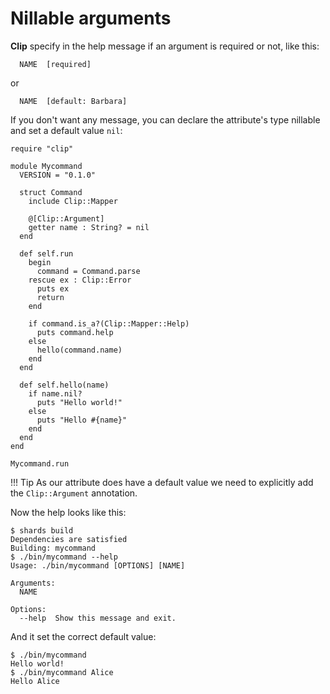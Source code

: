 # Nillable arguments

**Clip** specify in the help message if an argument is required or not, like this:

```console
  NAME  [required]
```

or

```console
  NAME  [default: Barbara]
```

If you don't want any message, you can declare the attribute's type nillable and set a default value `nil`:

```Crystal hl_lines="9 10"
require "clip"

module Mycommand
  VERSION = "0.1.0"

  struct Command
    include Clip::Mapper

    @[Clip::Argument]
    getter name : String? = nil
  end

  def self.run
    begin
      command = Command.parse
    rescue ex : Clip::Error
      puts ex
      return
    end

    if command.is_a?(Clip::Mapper::Help)
      puts command.help
    else
      hello(command.name)
    end
  end

  def self.hello(name)
    if name.nil?
      puts "Hello world!"
    else
      puts "Hello #{name}"
    end
  end
end

Mycommand.run
```

!!! Tip
    As our attribute does have a default value we need to explicitly add the `Clip::Argument` annotation.

Now the help looks like this:

```console hl_lines="8"
$ shards build
Dependencies are satisfied
Building: mycommand
$ ./bin/mycommand --help
Usage: ./bin/mycommand [OPTIONS] [NAME]

Arguments:
  NAME

Options:
  --help  Show this message and exit.
```

And it set the correct default value:

```console
$ ./bin/mycommand
Hello world!
$ ./bin/mycommand Alice
Hello Alice
```
